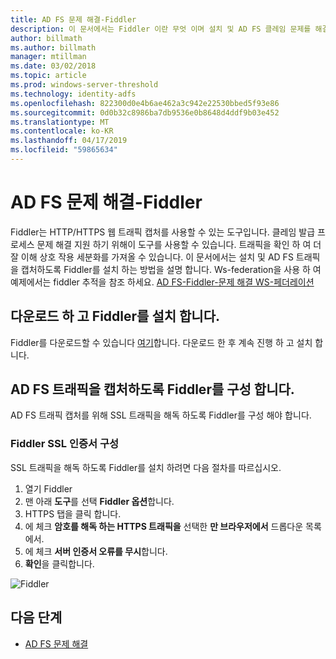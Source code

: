 ```yaml
---
title: AD FS 문제 해결-Fiddler
description: 이 문서에서는 Fiddler 이란 무엇 이며 설치 및 AD FS 클레임 문제를 해결 하는 Fiddler를 구성 하는 방법을 설명 합니다.
author: billmath
ms.author: billmath
manager: mtillman
ms.date: 03/02/2018
ms.topic: article
ms.prod: windows-server-threshold
ms.technology: identity-adfs
ms.openlocfilehash: 822300d0e4b6ae462a3c942e22530bbed5f93e86
ms.sourcegitcommit: 0d0b32c8986ba7db9536e0b8648d4ddf9b03e452
ms.translationtype: MT
ms.contentlocale: ko-KR
ms.lasthandoff: 04/17/2019
ms.locfileid: "59865634"
---
```

# <a name="ad-fs-troubleshooting---fiddler"></a>AD FS 문제 해결-Fiddler
Fiddler는 HTTP/HTTPS 웹 트래픽 캡처를 사용할 수 있는 도구입니다.  클레임 발급 프로세스 문제 해결 지원 하기 위해이 도구를 사용할 수 있습니다.  트래픽을 확인 하 여 더 잘 이해 상호 작용 세분화를 가져올 수 있습니다.  이 문서에서는 설치 및 AD FS 트래픽을 캡처하도록 Fiddler를 설치 하는 방법을 설명 합니다.  Ws-federation을 사용 하 여 예제에서는 fiddler 추적을 참조 하세요. [AD FS-Fiddler-문제 해결 WS-페더레이션](ad-fs-tshoot-fiddler-ws-fed.md)

## <a name="download-and-install-fiddler"></a>다운로드 하 고 Fiddler를 설치 합니다.
Fiddler를 다운로드할 수 있습니다 [여기](https://www.telerik.com/download/fiddler)합니다.  다운로드 한 후 계속 진행 하 고 설치 합니다.

## <a name="configure-fiddler-to-capture-ad-fs-traffic"></a>AD FS 트래픽을 캡처하도록 Fiddler를 구성 합니다.
AD FS 트래픽 캡처를 위해 SSL 트래픽을 해독 하도록 Fiddler를 구성 해야 합니다. 

### <a name="configure-the-fiddler-ssl-certificate"></a>Fiddler SSL 인증서 구성
 SSL 트래픽을 해독 하도록 Fiddler를 설치 하려면 다음 절차를 따르십시오.

1.  열기 Fiddler
2.  맨 아래 **도구**를 선택 **Fiddler 옵션**합니다.
3.  HTTPS 탭을 클릭 합니다.
4.  에 체크 **암호를 해독 하는 HTTPS 트래픽을** 선택한 **만 브라우저에서** 드롭다운 목록에서.
5.  에 체크 **서버 인증서 오류를 무시**합니다.
6.  **확인**을 클릭합니다.

![Fiddler](media/ad-fs-tshoot-fiddler/fiddler1.png)

## <a name="next-steps"></a>다음 단계

- [AD FS 문제 해결](ad-fs-tshoot-overview.md)